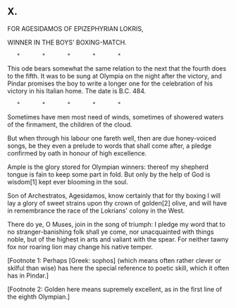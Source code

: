 ## X.

FOR AGESIDAMOS OF EPIZEPHYRIAN LOKRIS,

WINNER IN THE BOYS' BOXING-MATCH.

       *       *       *       *       *

  This ode bears somewhat the same relation to the next that the fourth
  does to the fifth. It was to be sung at Olympia on the night after
  the victory, and Pindar promises the boy to write a longer one for
  the celebration of his victory in his Italian home. The date is
  B.C. 484.

       *       *       *       *       *

Sometimes have men most need of winds, sometimes of showered waters of
the firmament, the children of the cloud.

But when through his labour one fareth well, then are due honey-voiced
songs, be they even a prelude to words that shall come after, a pledge
confirmed by oath in honour of high excellence.

Ample is the glory stored for Olympian winners: thereof my shepherd
tongue is fain to keep some part in fold. But only by the help of God
is wisdom[1] kept ever blooming in the soul.

Son of Archestratos, Agesidamos, know certainly that for thy boxing I
will lay a glory of sweet strains upon thy crown of golden[2] olive,
and will have in remembrance the race of the Lokrians' colony in the West.

There do ye, O Muses, join in the song of triumph: I pledge my word
that to no stranger-banishing folk shall ye come, nor unacquainted
with things noble, but of the highest in arts and valiant with the
spear. For neither tawny fox nor roaring lion may change his native
temper.

[Footnote 1: Perhaps [Greek: sophos] (which means often rather clever
or skilful than wise) has here the special reference to poetic skill,
which it often has in Pindar.]

[Footnote 2: Golden here means supremely excellent, as in the first
line of the eighth Olympian.]



